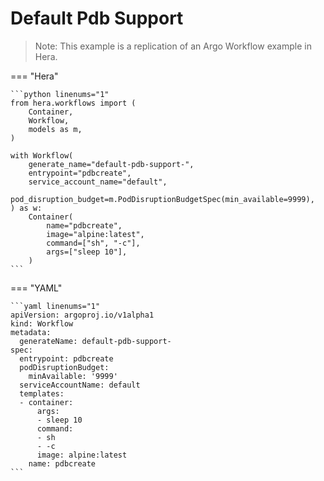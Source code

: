 # Default Pdb Support

> Note: This example is a replication of an Argo Workflow example in Hera. 




=== "Hera"

    ```python linenums="1"
    from hera.workflows import (
        Container,
        Workflow,
        models as m,
    )

    with Workflow(
        generate_name="default-pdb-support-",
        entrypoint="pdbcreate",
        service_account_name="default",
        pod_disruption_budget=m.PodDisruptionBudgetSpec(min_available=9999),
    ) as w:
        Container(
            name="pdbcreate",
            image="alpine:latest",
            command=["sh", "-c"],
            args=["sleep 10"],
        )
    ```

=== "YAML"

    ```yaml linenums="1"
    apiVersion: argoproj.io/v1alpha1
    kind: Workflow
    metadata:
      generateName: default-pdb-support-
    spec:
      entrypoint: pdbcreate
      podDisruptionBudget:
        minAvailable: '9999'
      serviceAccountName: default
      templates:
      - container:
          args:
          - sleep 10
          command:
          - sh
          - -c
          image: alpine:latest
        name: pdbcreate
    ```

